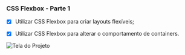 ### CSS Flexbox - Parte 1

- [x] Utilizar CSS Flexbox para criar layouts flexíveis;
- [x] Utilizar CSS Flexbox para alterar o comportamento de containers.


![Tela do Projeto](/tela-6.3.jpeg)





